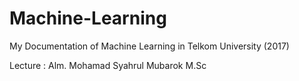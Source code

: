 # Machine-Learning
My Documentation of Machine Learning in Telkom University (2017)

Lecture : Alm. Mohamad Syahrul Mubarok M.Sc
